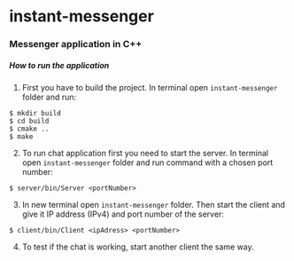 # instant-messenger
### Messenger application in C++

##### How to run the application
1. First you have to build the project. In terminal open `instant-messenger` folder and run:
```
$ mkdir build
$ cd build
$ cmake ..
$ make
```

2. To run chat application first you need to start the server.
In terminal open `instant-messenger` folder and run command with a chosen port number:
```
$ server/bin/Server <portNumber>
```

3. In new terminal open `instant-messenger` folder.
Then start the client and give it IP address (IPv4) and port number of the server:
```
$ client/bin/Client <ipAdress> <portNumber>
```

4. To test if the chat is working, start another client the same way.
